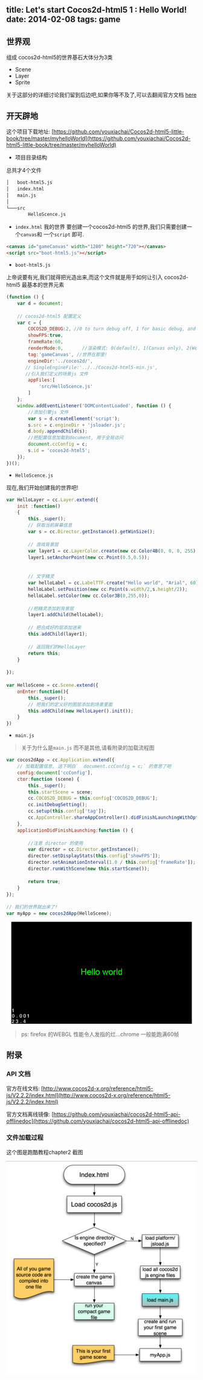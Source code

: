 title: Let's start Cocos2d-html5 1 : Hello World!
date: 2014-02-08
tags: game
---

## 世界观

组成 cocos2d-html5的世界基石大体分为3类

* Scene
* Layer
* Sprite

关于这部分的详细讨论我们留到后边吧,如果你等不及了,可以去翻阅官方文档 [here](http://cocos2d-x.org/wiki/Director_Scene_Layer_and_Sprite)
<!--more-->
## 开天辟地

这个项目下载地址: [https://github.com/youxiachai/Cocos2d-html5-little-book/tree/master/myhelloWorld](https://github.com/youxiachai/Cocos2d-html5-little-book/tree/master/myhelloWorld)

* 项目目录结构

总共才4个文件

```bash
│   boot-html5.js
│   index.html
│   main.js
│
└───src
        HelloScence.js
```

* `index.html` 我的世界
要创建一个cocos2d-html5 的世界,我们只需要创建一个`canvas`和 一个`script` 即可.
```html
<canvas id="gameCanvas" width="1280" height="720"></canvas>
<script src="boot-html5.js"></script>
```

* `boot-html5.js`


上帝说要有光,我们就得把光造出来,而这个文件就是用于如何让引入 cocos2d-html5 最基本的世界元素

```js
(function () {
    var d = document;

    // cocos2d-html5 配置定义
    var c = {
        COCOS2D_DEBUG:2, //0 to turn debug off, 1 for basic debug, and 2 for full debug
        showFPS:true,
        frameRate:60,
        renderMode:0,       //渲染模式: 0(default), 1(Canvas only), 2(WebGL only)
        tag:'gameCanvas', //世界在那里!
        engineDir:'../cocos2d/',
       // SingleEngineFile:'../../Cocos2d-html5-min.js',
       //引入我们定义的场景js 文件
        appFiles:[
            'src/HelloScence.js'
        ]
    };
    window.addEventListener('DOMContentLoaded', function () {
        //添加引擎js 文件
        var s = d.createElement('script');
        s.src = c.engineDir + 'jsloader.js';
        d.body.appendChild(s);
        //把配置信息加载到document, 用于全局访问
        document.ccConfig = c;
        s.id = 'cocos2d-html5';
    });
})();
```

* `HelloScence.js`

现在,我们开始创建我的世界吧!

```js
var HelloLayer = cc.Layer.extend({
    init :function()
    {
        this._super();
        // 获取当前屏幕信息
        var s = cc.Director.getInstance().getWinSize();

        // 游戏背景层
        var layer1 = cc.LayerColor.create(new cc.Color4B(0, 0, 0, 255), 1280, 720);
        layer1.setAnchorPoint(new cc.Point(0.5,0.5));


        // 文字精灵
        var helloLabel = cc.LabelTTF.create("Hello world", "Arial", 60);
        helloLabel.setPosition(new cc.Point(s.width/2,s.height/2));
        helloLabel.setColor(new cc.Color3B(0,255,0));

        //把精灵添加到背景层
        layer1.addChild(helloLabel);

        // 把合成好的层添加进来
        this.addChild(layer1);

        // 返回我们的HelloLayer
        return this;
    }

});

var HelloScene = cc.Scene.extend({
    onEnter:function(){
        this._super();
        // 把我们的定义好的图层添加到场景里面
        this.addChild(new HelloLayer().init());
    }
})
```

* `main.js`
> 关于为什么是`main.js` 而不是其他,请看附录的加载流程图

```js
var cocos2dApp = cc.Application.extend({
    // 加载配置信息, 这下明白`  document.ccConfig = c;` 的意思了吧
    config:document['ccConfig'],
    ctor:function (scene) {
        this._super();
        this.startScene = scene;
        cc.COCOS2D_DEBUG = this.config['COCOS2D_DEBUG'];
        cc.initDebugSetting();
        cc.setup(this.config['tag']);
        cc.AppController.shareAppController().didFinishLaunchingWithOptions();
    },
    applicationDidFinishLaunching:function () {

        //注意 director 的使用
        var director = cc.Director.getInstance();
        director.setDisplayStats(this.config['showFPS']);
        director.setAnimationInterval(1.0 / this.config['frameRate']);
        director.runWithScene(new this.startScene());

        return true;
    }
});

// 我们的世界就出来了!
var myApp = new cocos2dApp(HelloScene);
```

![](./myworld.png)

> ps: firefox 的WEBGL 性能令人发指的烂...chrome 一般能跑满60帧

## 附录

### API 文档

官方在线文档: [http://www.cocos2d-x.org/reference/html5-js/V2.2.2/index.html](http://www.cocos2d-x.org/reference/html5-js/V2.2.2/index.html)

官方文档离线镜像: [https://github.com/youxiachai/cocos2d-html5-api-offlinedoc](https://github.com/youxiachai/cocos2d-html5-api-offlinedoc)

### 文件加载过程

这个图是跑酷教程chapter2 截图

![](./execute-path.png)

